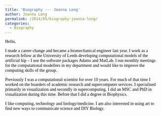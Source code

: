 ```yaml
---
title: 'Biography --- Joanna Leng'
author: Joanna Leng
permalink: /2014/05/biography-joanna-leng/
categories:
  - Biography
---
```

<span style="color: #000000; font-family: Calibri;">Hello,</span>

<span style="color: #000000; font-family: Calibri;">I made a career change and became a biomechanical engineer last year. I work as a research fellow at the University of Leeds developing computational models of the artificial hip – I use the software packages Adams and MatLab. I run monthly meetings for the computational modellers in my department and would like to improve the computing skills of the group.</span>

<span style="color: #000000; font-family: Calibri;">Previously I was a computational scientist for over 10 years. For much of that time I worked on the boarders of academic research and supercomputer services. I specialised primarily in visualization and secondly in supercomputing. I did an MSC and PhD in visualization during this time. Before that I did a degree in Biophysics. </span>

<span style="color: #000000; font-family: Calibri;">I like computing, technology and biology/medicine. I am also interested in using art to find new ways to communicate science and DIY Biology.</span>
